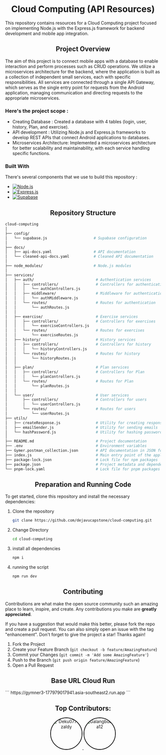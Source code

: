 <!-- ABOUT THE PROJECT -->

<h1 align="center">Cloud Computing (API Resources)</h1>

This repository contains resources for a Cloud Computing project focused on implementing Node.js with the Express.js framework for backend development 
and mobile app integration.

<h2 align="center">Project Overview</h2>

The aim of this project is to connect mobile apps with a database to enable interaction and perform processes such as CRUD operations. We utilize a microservices architecture for the backend, where the application is built as a collection of independent small services, each with specific responsibilities. All services are connected through a single API Gateway, which serves as the single entry point for requests from the Android application, managing communication and directing requests to the appropriate microservices.

### Here's the project scope :

- Creating Database : Created a database with 4 tables (login, user, history, Plan, and exercise).
- API development : Utilizing Node.js and Express.js frameworks to develop REST APIs that connect Android applications to databases.
- Microservices Architecture: Implemented a microservices architecture for better scalability and maintainability, with each service handling specific functions.


### Built With

There's several components that we use to build this repository :

- [![Node.js][Node.js]][Node-url]
- [![Express.js][Express.js]][Express-url]
- [![Supabase][Supabase]][Supabase-url]


[Node.js]: https://img.shields.io/badge/Node.js-339933?style=flat-square&logo=Node.js&logoColor=white
[Node-url]: https://nodejs.org/
[Express.js]: https://img.shields.io/badge/Express.js-000000?style=flat-square&logo=express&logoColor=yellow
[Express-url]: https://expressjs.com/
[Supabase]: https://img.shields.io/badge/Supabase-3ECF8E?style=flat-square&logo=supabase&logoColor=white
[Supabase-url]: https://supabase.com/



<h2 align="center">Repository Structure</h2>

  ```sh
cloud-computing
│
├── config/
│   └── supabase.js                     # Supabase configuration
│
├── docs/
│   ├── api-docs.yaml                   # API documentation
│   └── cleaned-api-docs.yaml           # Cleaned API documentation
│
├── node_modules/                       # Node.js modules
│
├── services/
│   ├── auth/                            # Authentication services
│   │   ├── controllers/                 # Controllers for authentication
│   │   │   └── authControllers.js       
│   │   ├── middleware/                  # Middleware for authentication
│   │   │   └── authMiddleware.js        
│   │   └── routes/                      # Routes for authentication
│   │       └── authRoutes.js                  
│   │          
│   ├── exercise/                        # Exercise services
│   │   ├── controllers/                 # Controllers for exercises
│   │   │   └── exerciseControllers.js    
│   │   └── routes/                      # Routes for exercises
│   │       └── exerciseRoutes.js        
│   ├── history/                         # History services
│   │   ├── controllers/                 # Controllers for history
│   │   │   └── historyControllers.js     
│   │   └── routes/                      # Routes for history
│   │       └── historyRoutes.js         
│   │
│   ├── plan/                            # Plan services
│   │   ├── controllers/                 # Controllers for Plan
│   │   │   └── planControllers.js       
│   │   └── routes/                      # Routes for Plan
│   │       └── planRoutes.js    
│   │
│   └── user/                            # User services
│       ├── controllers/                 # Controllers for users
│       │   └── userControllers.js       
│       └── routes/                      # Routes for users
│           └── userRoutes.js            
├── utils/
│   ├── createResponse.js                # Utility for creating responses
│   ├── emailSender.js                   # Utility for sending emails
│   └── hashPassword.js                  # Utility for hashing passwords
│
├── README.md                            # Project documentation
├── .env                                 # Environment variables
├── Gymer.postman_collection.json        # API documentation in JSON format
├── index.js                             # Main entry point of the application
├── package-lock.json                    # Lock file for npm packages
├── package.json                         # Project metadata and dependencies
└── pnpm-lock.yaml                       # Lock file for pnpm packages


  ```

<h2 align="center">Preparation and Running Code</h2>

To get started, clone this repository and install the necessary dependencies:

1. Clone the repository
   ```sh
   git clone https://github.com/dejavucapstone/cloud-computing.git
   ```
2. Change Directory
   ```sh
   cd cloud-computing
   ```
3. install all dependencies
   ```sh
   npm i
   ```
4. running the script
   ```sh
   npm run dev
   ```




<h2 align="center">Contributing</h2>

Contributions are what make the open source community such an amazing place to learn, inspire, and create. Any contributions you make are **greatly appreciated**.

If you have a suggestion that would make this better, please fork the repo and create a pull request. You can also simply open an issue with the tag "enhancement".
Don't forget to give the project a star! Thanks again!

1. Fork the Project
2. Create your Feature Branch (`git checkout -b feature/AmazingFeature`)
3. Commit your Changes (`git commit -m 'Add some AmazingFeature'`)
4. Push to the Branch (`git push origin feature/AmazingFeature`)
5. Open a Pull Request

<h2 align="center">Base URL Cloud Run</h2>
   ```
   https://gymner3-177979017941.asia-southeast2.run.app
   ```

<h2 align="center">Top Contributors:</h2>

<p align="center">
  <a href="https://github.com/Deku077-zaldy">
    <img src="https://avatars.githubusercontent.com/u/149594740" alt="Deku077-zaldy" width="100" style="border-radius: 50%; border: 2px solid #000; display: inline-block;" />
  </a>
  <a href="https://github.com/Galangbuana12">
    <img src="https://avatars.githubusercontent.com/u/157497041" alt="Galangbuana12" width="100" style="border-radius: 50%; border: 2px solid #000; display: inline-block;" />
  </a>
</p>







